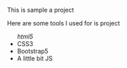 This is sample a project

Here are some tools I used for is project

<ul>
  <i>html5</i>
  <li>CSS3</li>
  <li>Bootstrap5</li>
  <li>A little bit JS</li>
</ul>
